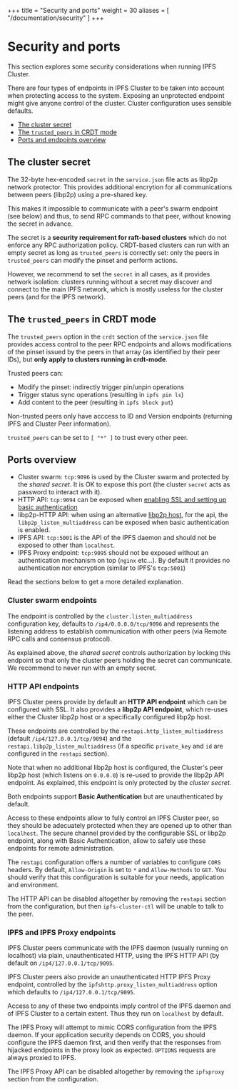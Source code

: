 +++
title = "Security and ports"
weight = 30
aliases = [
    "/documentation/security"
]
+++

# Security and ports

This section explores some security considerations when running IPFS Cluster.

There are four types of endpoints in IPFS Cluster to be taken into account when protecting access to the system. Exposing an unprotected endpoint might give anyone control of the cluster. Cluster configuration uses sensible defaults.

* [The cluster secret](#the-cluster-secret)
* [The `trusted_peers` in CRDT mode](#the-trusted-peers-in-crdt-mode)
* [Ports and endpoints overview](#ports-overview)

## The cluster secret

The 32-byte hex-encoded `secret` in the `service.json` file acts as libp2p network protector. This provides additional encrytion for all communications between peers (libp2p) using a pre-shared key.

This makes it impossible to communicate with a peer's swarm endpoint (see below) and thus, to send RPC commands to that peer, without knowing the secret in advance.

The secret is a **security requirement for raft-based clusters** which do not enforce any RPC authorization policy. CRDT-based clusters can run with an empty secret as long as `trusted_peers` is correctly set: only the peers in `trusted_peers` can modify the pinset and perform actions.

However, we recommend to set the `secret` in all cases, as it provides network isolation: clusters running without a secret may discover and connect to the main IPFS network, which is mostly useless for the cluster peers (and for the IPFS network).

## The `trusted_peers` in CRDT mode

The `trusted_peers` option in the `crdt` section of the `service.json` file provides access control to the peer RPC endpoints and allows modifications of the pinset issued by the peers in that array (as identified by their peer IDs), but **only apply to clusters running in crdt-mode**.

Trusted peers can:

* Modify the pinset: indirectly trigger pin/unpin operations
* Trigger status sync operations (resulting in `ipfs pin ls`)
* Add content to the peer (resulting in `ipfs block put`)

Non-trusted peers only have acccess to ID and Version endpoints (returning IPFS and Cluster Peer information).

<div class="tipbox tip"><code>trusted_peers</code> can be set to <code>[ "*" ]</code> to trust every other peer.</div>

## Ports overview

  * Cluster swarm: `tcp:9096` is used by the Cluster swarm and protected by the *shared secret*. It is OK to expose this port (the cluster `secret` acts as password to interact with it).
  * HTTP API: `tcp:9094` can be exposed when [enabling SSL and setting up basic authentication](documentation/reference/configuration/#restapi)
  * libp2p-HTTP API: when using an alternative [libp2p host](documentation/reference/configuration/#restapi), for the api, the `libp2p_listen_multiaddress` can be exposed when basic authentication is enabled.
  * IPFS API: `tcp:5001` is the API of the IPFS daemon and should not be exposed to other than `localhost`.
  * IPFS Proxy endpoint: `tcp:9095` should not be exposed without an authentication mechanism on top (`nginx` etc...). By default it provides no authentication nor encryption (similar to IPFS's `tcp:5001`)

Read the sections below to get a more detailed explanation.

### Cluster swarm endpoints

The endpoint is controlled by the `cluster.listen_multiaddress` configuration key, defaults to `/ip4/0.0.0.0/tcp/9096` and represents the listening address to establish communication with other peers (via Remote RPC calls and consensus protocol).

As explained above, the *shared secret* controls authorization by locking this endpoint so that only the cluster peers holding the secret can communicate. We recommend to never run with an empty secret.

### HTTP API endpoints

IPFS Cluster peers provide by default an **HTTP API endpoint** which can be configured with SSL. It also provides a **libp2p API endpoint**, which re-uses either the Cluster libp2p host or a specifically configured libp2p host.

These endpoints are controlled by the `restapi.http_listen_multiaddress` (default `/ip4/127.0.0.1/tcp/9094`) and the `restapi.libp2p_listen_multiaddress` (if a specific `private_key` and `id` are configured in the `restapi` section).

Note that when no additional libp2p host is configured, the Cluster's peer libp2p host (which listens on `0.0.0.0`) is re-used to provide the libp2p API endpoint. As explained, this endpoint is only protected by the *cluster secret*.

Both endpoints support **Basic Authentication** but are unauthenticated by default.

Access to these endpoints allow to fully control an IPFS Cluster peer, so they should be adecuately protected when they are opened up to other than `localhost`. The secure channel provided by the configurable SSL or libp2p endpoint, along with Basic Authentication, allow to safely use these endpoints for remote administration.

The `restapi` configuration offers a number of variables to configure `CORS` headers. By default, `Allow-Origin` is set to `*` and `Allow-Methods` to `GET`. You should verify that this configuration is suitable for your needs, application and environment.

The HTTP API can be disabled altogether by removing the `restapi` section from the configuration, but then `ipfs-cluster-ctl` will be unable to talk to the peer.

### IPFS and IPFS Proxy endpoints

IPFS Cluster peers communicate with the IPFS daemon (usually running on localhost) via plain, unauthenticated HTTP, using the IPFS HTTP API (by default on `/ip4/127.0.0.1/tcp/9095`.

IPFS Cluster peers also provide an unauthenticated HTTP IPFS Proxy endpoint, controlled by the `ipfshttp.proxy_listen_multiaddress` option which defaults to `/ip4/127.0.0.1/tcp/9095`.

Access to any of these two endpoints imply control of the IPFS daemon and of IPFS Cluster to a certain extent. Thus they run on `localhost` by default.

The IPFS Proxy will attempt to mimic CORS configuration from the IPFS daemon. If your application security depends on CORS, you should configure the IPFS daemon first, and then verify that the responses from hijacked endpoints in the proxy look as expected. `OPTIONS` requests are always proxied to IPFS.

The IPFS Proxy API can be disabled altogether by removing the `ipfsproxy` section from the configuration.
